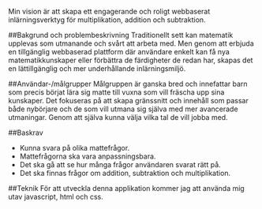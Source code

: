 Min vision är att skapa ett engagerande och roligt webbaserat inlärningsverktyg för multiplikation, addition och subtraktion. 

##Bakgrund och problembeskrivning
Traditionellt sett kan matematik upplevas som utmanande och svårt att arbeta med. Men genom att erbjuda en tillgänglig webbaserad plattform där användare enkelt kan få nya matematikkunskaper eller förbättra de färdigheter de redan har, skapas det en lättillgänglig och mer underhållande inlärningsmiljö.

##Användar-/målgrupper
Målgruppen är ganska bred och innefattar barn som precis börjat lära sig matte till vuxna som vill fräscha upp sina kunskaper. Det fokuseras på att skapa gränssnitt och innehåll som passar både nybörjare och de som vill utmana sig själva med mer avancerade utmaningar. Genom att själva kunna välja vilka tal de vill jobba med. 

##Baskrav
* Kunna svara på olika mattefrågor.
* Mattefrågorna ska vara anpassningsbara.
* Det ska gå att se hur många frågor användaren svarat rätt på. 
* Det ska finnas frågor om addition, subtraktion och multiplikation. 

##Teknik
För att utveckla denna applikation kommer jag att använda mig utav javascript, html och css. 
